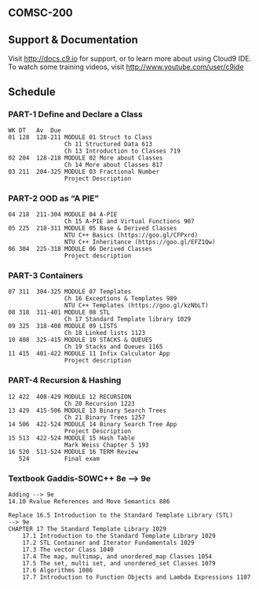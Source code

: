 ## COMSC-200  
	 
## Support & Documentation  
	 
Visit http://docs.c9.io for support, or to learn more about using Cloud9 IDE.   
To watch some training videos, visit http://www.youtube.com/user/c9ide  
	 
## Schedule  
### PART-1 Define and Declare a Class  
	WK DT	Av  Due  
	01 128	128-211 MODULE 01 Struct to Class  
	    			Ch 11 Structured Data 613    
	    			Ch 13 Introduction to Classes 719   
	02 204	128-218 MODULE 02 More about Classes  
	    			Ch 14 More about Classes 817  
	03 211	204-325 MODULE 03 Fractional Number   
	    			Project Description
	 
### PART-2 OOD as “A PIE”   
	04 218	211-304 MODULE 04 A-PIE  
	    			Ch 15 A-PIE and Virtual Functions 907  
	05 225	218-311 MODULE 05 Base & Derived Classes  
	    			NTU C++ Basics (https://goo.gl/CFPxrd)  
	    			NTU C++ Inheritance (https://goo.gl/EFZ1Qw)   
	06 304	225-318 MODULE 06 Derived Classes   
	    			Project description
	 
### PART-3 Containers  
	07 311	304-325 MODULE 07 Templates    
	    			Ch 16 Exceptions & Templates 989   
	    			NTU C++ Templates (https://goo.gl/kzNbLT)  
	08 318	311-401 MODULE 08 STL  
	    			Ch 17 Standard Template library 1029   
	09 325	318-408 MODULE 09 LISTS  
	    			Ch 18 Linked lists 1123   
	10 408	325-415 MODULE 10 STACKS & QUEUES  
	    			Ch 19 Stacks and Queues 1165  
	11 415	401-422 MODULE 11 Infix Calculator App   
	    			Project description
	
### PART-4 Recursion & Hashing  
	12 422	408-429 MODULE 12 RECURSION  
	    			Ch 20 Recursion 1223   
	13 429	415-506 MODULE 13 Binary Search Trees  
	    			Ch 21 Binary Trees 1257   
	14 506	422-524 MODULE 14 Binary Search Tree App   
	    			Project Description
	15 513	422-524 MODULE 15 Hash Table   
	    			Mark Weiss Chapter 5 193
	16 520	513-524 MODULE 16 TERM Review  
	   524			Final exam


### Textbook Gaddis-SOWC++ 8e --> 9e
	Adding --> 9e
	14.10 Rvalue References and Move Semantics 886 
	
	Replace 16.5 Introduction to the Standard Template Library (STL)  
	--> 9e
	CHAPTER 17 The Standard Template Library 1029   
    	17.1 Introduction to the Standard Template Library 1029  
    	17.2 STL Container and Iterator Fundamentals 1029  
		17.3 The vector Class 1040  
		17.4 The map, multimap, and unordered_map Classes 1054  
		17.5 The set, multi set, and unordered_set Classes 1079  
		17.6 Algorithms 1086  
		17.7 Introduction to Function Objects and Lambda Expressions 1107  